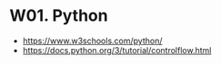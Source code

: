 
# W01. Python 

- https://www.w3schools.com/python/
- https://docs.python.org/3/tutorial/controlflow.html
